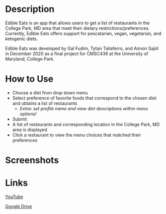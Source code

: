 # Description

Edible Eats is an app that allows users to get a list of restaurants in the College Park, MD area that meet their dietary restrictions/preferences. Currently, Edible Eats offers support for pescatarian, vegan, vegetarian, and ketogenic diets. 

Edible Eats was developed by Gal Fudim, Tytan Taliaferro, and Aimon Sajid in December 2020 as a final project for CMSC436 at the University of Maryland, College Park.

# How to Use
- Choose a diet from drop down menu
- Select preference of favorite foods that correspond to the chosen diet and obtains a list of restaurants
	- *Extra: set profile name and view diet descriptions within menu options!*
- Submit
- A list of restaurants and corresponding location in the College Park, MD area is displayed
- Click a restaurant to view the menu choices that matched their preferences

# Screenshots


# Links

[YouTube](https://youtu.be/-F_EC_T-LLs)

[Google Drive](https://docs.google.com/presentation/d/1AF4tbpM_z_kn-wOA16st7RAKAs3CCpScmeFGhS-m6fU/edit?usp=sharing)